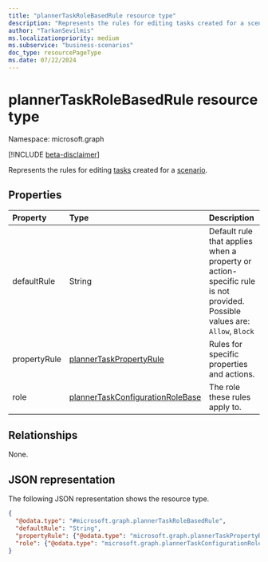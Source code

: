 ```yaml
---
title: "plannerTaskRoleBasedRule resource type"
description: "Represents the rules for editing tasks created for a scenario."
author: "TarkanSevilmis"
ms.localizationpriority: medium
ms.subservice: "business-scenarios"
doc_type: resourcePageType
ms.date: 07/22/2024
---
```


# plannerTaskRoleBasedRule resource type

Namespace: microsoft.graph

[!INCLUDE [beta-disclaimer](../../includes/beta-disclaimer.md)]

Represents the rules for editing [tasks](../resources/businessscenariotask.md) created for a [scenario](../resources/businessscenario.md).

## Properties

|Property|Type|Description|
|:---|:---|:---|
|defaultRule|String|Default rule that applies when a property or action-specific rule is not provided. Possible values are: `Allow`, `Block`|
|propertyRule|[plannerTaskPropertyRule](../resources/plannertaskpropertyrule.md)|Rules for specific properties and actions.|
|role|[plannerTaskConfigurationRoleBase](../resources/plannertaskconfigurationrolebase.md)|The role these rules apply to.|

## Relationships

None.

## JSON representation

The following JSON representation shows the resource type.
<!-- {
  "blockType": "resource",
  "@odata.type": "microsoft.graph.plannerTaskRoleBasedRule"
}
-->
``` json
{
  "@odata.type": "#microsoft.graph.plannerTaskRoleBasedRule",
  "defaultRule": "String",
  "propertyRule": {"@odata.type": "microsoft.graph.plannerTaskPropertyRule"},
  "role": {"@odata.type": "microsoft.graph.plannerTaskConfigurationRoleBase"}
}
```
